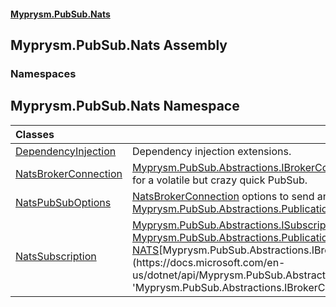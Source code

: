 #### [Myprysm.PubSub.Nats](index.md 'index')

## Myprysm.PubSub.Nats Assembly
### Namespaces

<a name='Myprysm.PubSub.Nats'></a>

## Myprysm.PubSub.Nats Namespace

| Classes | |
| :--- | :--- |
| [DependencyInjection](Myprysm.PubSub.Nats.DependencyInjection.md 'Myprysm.PubSub.Nats.DependencyInjection') | Dependency injection extensions. |
| [NatsBrokerConnection](Myprysm.PubSub.Nats.NatsBrokerConnection.md 'Myprysm.PubSub.Nats.NatsBrokerConnection') | [Myprysm.PubSub.Abstractions.IBrokerConnection](https://docs.microsoft.com/en-us/dotnet/api/Myprysm.PubSub.Abstractions.IBrokerConnection 'Myprysm.PubSub.Abstractions.IBrokerConnection') with [NATS](https://nats.io/ 'https://nats.io/') for a volatile but crazy quick PubSub. |
| [NatsPubSubOptions](Myprysm.PubSub.Nats.NatsPubSubOptions.md 'Myprysm.PubSub.Nats.NatsPubSubOptions') | [NatsBrokerConnection](Myprysm.PubSub.Nats.NatsBrokerConnection.md 'Myprysm.PubSub.Nats.NatsBrokerConnection') options to send and receive [Myprysm.PubSub.Abstractions.Publication](https://docs.microsoft.com/en-us/dotnet/api/Myprysm.PubSub.Abstractions.Publication 'Myprysm.PubSub.Abstractions.Publication'). |
| [NatsSubscription](Myprysm.PubSub.Nats.NatsSubscription.md 'Myprysm.PubSub.Nats.NatsSubscription') | [Myprysm.PubSub.Abstractions.ISubscription](https://docs.microsoft.com/en-us/dotnet/api/Myprysm.PubSub.Abstractions.ISubscription 'Myprysm.PubSub.Abstractions.ISubscription') that receives [Myprysm.PubSub.Abstractions.Publication](https://docs.microsoft.com/en-us/dotnet/api/Myprysm.PubSub.Abstractions.Publication 'Myprysm.PubSub.Abstractions.Publication') sent by a [NATS](https://nats.io/ 'https://nats.io/')[Myprysm.PubSub.Abstractions.IBrokerConnection](https://docs.microsoft.com/en-us/dotnet/api/Myprysm.PubSub.Abstractions.IBrokerConnection 'Myprysm.PubSub.Abstractions.IBrokerConnection'). |
